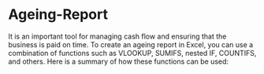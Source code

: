 # Ageing-Report
It is an important tool for managing cash flow and ensuring that the business is paid on time. To create an ageing report in Excel, you can use a combination of functions such as VLOOKUP, SUMIFS, nested IF, COUNTIFS, and others. Here is a summary of how these functions can be used:
